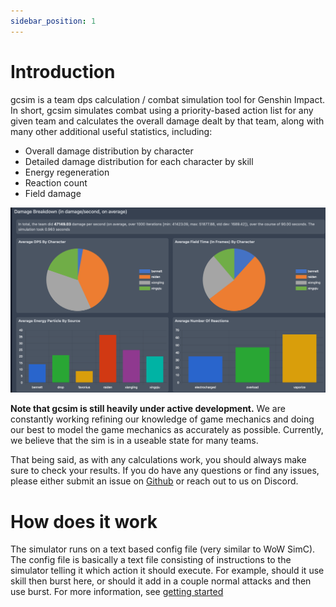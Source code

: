 ```yaml
---
sidebar_position: 1
---
```


# Introduction

gcsim is a team dps calculation / combat simulation tool for Genshin Impact. In short, gcsim simulates combat using a priority-based action list for any given team and calculates the overall damage dealt by that team, along with many other additional useful statistics, including:

- Overall damage distribution by character
- Detailed damage distribution for each character by skill
- Energy regeneration
- Reaction count
- Field damage

![sample-output](2022-01-02-20-28-10.png)

**Note that gcsim is still heavily under active development.** We are constantly working refining our knowledge of game mechanics and doing our best to model the game mechanics as accurately as possible. Currently, we believe that the sim is in a useable state for many teams.

That being said, as with any calculations work, you should always make sure to check your results. If you do have any questions or find any issues, please either submit an issue on [Github](https://github.com/genshinsim/gsim) or reach out to us on Discord.

# How does it work

The simulator runs on a text based config file (very similar to WoW SimC). The config file is basically a text file consisting of instructions to the simulator telling it which action it should execute. For example, should it use skill then burst here, or should it add in a couple normal attacks and then use burst. For more information, see [getting started](/get-started) 
